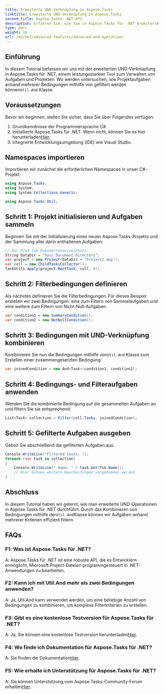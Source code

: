 ```yaml
---
title: Erweiterte UND-Verknüpfung in Aspose.Tasks
linktitle: Erweiterte UND-Verknüpfung in Aspose.Tasks
second_title: Aspose.Tasks .NET-API
description: Erfahren Sie, wie Sie in Aspose.Tasks für .NET erweiterte UND-Operationen durchführen, um Projektaufgaben basierend auf mehreren Kriterien effizient zu filtern.
type: docs
weight: 10
url: /de/net/advanced-features/advanced-and-operation/
---
```

## Einführung

 In diesem Tutorial befassen wir uns mit der erweiterten UND-Verknüpfung in Aspose.Tasks für .NET, einem leistungsstarken Tool zum Verwalten von Aufgaben und Projekten. Wir werden untersuchen, wie Projektaufgaben anhand mehrerer Bedingungen mithilfe von gefiltert werden können`Util.And` Klasse.

## Voraussetzungen

Bevor wir beginnen, stellen Sie sicher, dass Sie über Folgendes verfügen:

1. Grundkenntnisse der Programmiersprache C#.
2.  Installierte Aspose.Tasks für .NET. Wenn nicht, können Sie es hier herunterladen[Hier](https://releases.aspose.com/tasks/net/).
3. Integrierte Entwicklungsumgebung (IDE) wie Visual Studio.

## Namespaces importieren

Importieren wir zunächst die erforderlichen Namespaces in unser C#-Projekt:

```csharp
using Aspose.Tasks;
using System;
using System.Collections.Generic;

using Aspose.Tasks.Util;

```

## Schritt 1: Projekt initialisieren und Aufgaben sammeln

Beginnen Sie mit der Initialisierung eines neuen Aspose.Tasks-Projekts und der Sammlung aller darin enthaltenen Aufgaben:

```csharp
// Der Pfad zum Dokumentenverzeichnis.
String DataDir = "Your Document Directory";
var project = new Project(DataDir + "Project2.mpp");
var coll = new ChildTasksCollector();
TaskUtils.Apply(project.RootTask, coll, 0);
```

## Schritt 2: Filterbedingungen definieren

Als nächstes definieren Sie die Filterbedingungen. Für dieses Beispiel erstellen wir zwei Bedingungen: eine zum Filtern von Sammelaufgaben und eine weitere zum Filtern von Nicht-Null-Aufgaben:

```csharp
var condition1 = new SummaryCondition();
var condition2 = new NotNullCondition();
```

## Schritt 3: Bedingungen mit UND-Verknüpfung kombinieren

 Kombinieren Sie nun die Bedingungen mithilfe von`Util.And` Klasse zum Erstellen einer zusammengesetzten Bedingung:

```csharp
var joinedCondition = new And<Task>(condition1, condition2);
```

## Schritt 4: Bedingungs- und Filteraufgaben anwenden

Wenden Sie die kombinierte Bedingung auf die gesammelten Aufgaben an und filtern Sie sie entsprechend:

```csharp
List<Task> collection = Filter(coll.Tasks, joinedCondition);
```

## Schritt 5: Gefilterte Aufgaben ausgeben

Geben Sie abschließend die gefilterten Aufgaben aus:

```csharp
Console.WriteLine("Filtered tasks: ");
foreach (var task in collection)
{
    Console.WriteLine(" Name: " + task.Get(Tsk.Name));
    // Hier können weitere Bearbeitungen vorgenommen werden
}
```

## Abschluss

 In diesem Tutorial haben wir gelernt, wie man erweiterte UND-Operationen in Aspose.Tasks für .NET durchführt. Durch das Kombinieren von Bedingungen mithilfe der`Util.And`Klasse können wir Aufgaben anhand mehrerer Kriterien effizient filtern.

## FAQs

### F1: Was ist Aspose.Tasks für .NET?

A: Aspose.Tasks für .NET ist eine robuste API, die es Entwicklern ermöglicht, Microsoft Project-Dateien programmgesteuert in .NET-Anwendungen zu bearbeiten.

### F2: Kann ich mit Util.And mehr als zwei Bedingungen anwenden?

A: Ja, Util.And kann verwendet werden, um eine beliebige Anzahl von Bedingungen zu kombinieren, um komplexe Filterkriterien zu erstellen.

### F3: Gibt es eine kostenlose Testversion für Aspose.Tasks für .NET?

 A: Ja, Sie können eine kostenlose Testversion herunterladen[Hier](https://releases.aspose.com/).

### F4: Wo finde ich Dokumentation für Aspose.Tasks für .NET?

 A: Sie finden die Dokumentation[Hier](https://reference.aspose.com/tasks/net/).

### F5: Wie erhalte ich Unterstützung für Aspose.Tasks für .NET?

A: Sie können Unterstützung vom Aspose.Tasks-Community-Forum erhalten[Hier](https://forum.aspose.com/c/tasks/15).